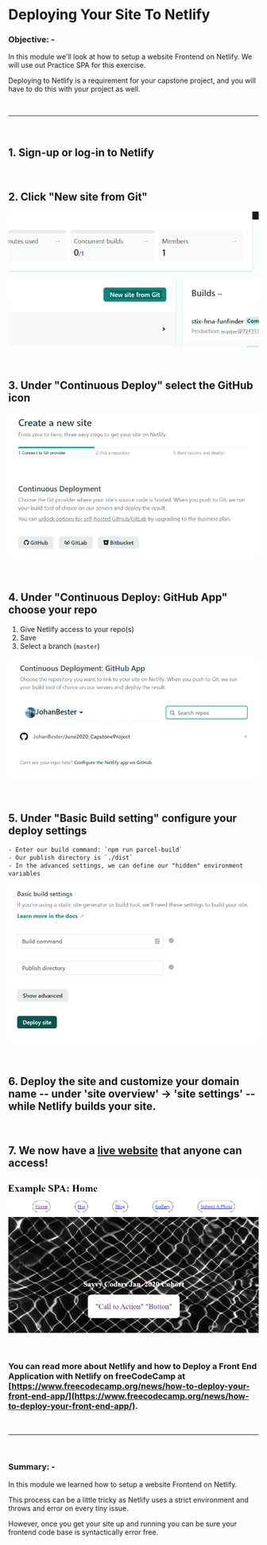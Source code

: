 # Deploying Your Site To Netlify

### **Objective: -**

In this module we'll look at how to setup a website Frontend on Netlify. We will use out Practice SPA for this exercise.

Deploying to Netlify is a requirement for your capstone project, and you will have to do this with your project as well.

<br>

---

<br>

## 1. Sign-up or log-in to Netlify

<br>

## 2. Click "New site from Git"

![Select "New Site from Git"](img/Netlify_NewSiteFromGit.png)

<br>

## 3. Under "Continuous Deploy" select the GitHub icon

![Select the GitHub icon](img/Netlify_CreateNewSite_ContinuousDeploy1.png)

<br>

## 4. Under "Continuous Deploy: GitHub App" choose your repo

1.  Give Netlify access to your repo(s)
2.  Save
3.  Select a branch (`master`)

![Choose your GitHub repo](img/Netlify_CreateNewSite_ContinuousDeploy2.png)

<br>

## 5. Under "Basic Build setting" configure your deploy settings

    - Enter our build command: `npm run parcel-build`
    - Our publish directory is `./dist`
    - In the advanced settings, we can define our "hidden" environment variables

![Configure your deploy settings](img/Netlify_CreateNewSite_BasicBuildSettings.png)

<br>

## 6. Deploy the site and customize your domain name -- under 'site overview' -> 'site settings' -- while Netlify builds your site.

<br>

## 7. We now have a [live website](https://savvycoders-spa-example.netlify.com/) that anyone can access!

![Savvy Coders Example SAP website](img/SavvyCodersExampleSPA.png)

<br>

### You can read more about Netlify and how to Deploy a Front End Application with Netlify on freeCodeCamp at [https://www.freecodecamp.org/news/how-to-deploy-your-front-end-app/](https://www.freecodecamp.org/news/how-to-deploy-your-front-end-app/).

<br>

---

<br>

### **Summary: -**

In this module we learned how to setup a website Frontend on Netlify.

This process can be a little tricky as Netlify uses a strict environment and throws and error on every tiny issue.

However, once you get your site up and running you can be sure your frontend code base is syntactically error free.
